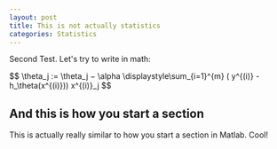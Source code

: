 ```yaml
---
layout: post
title: This is not actually statistics
categories: Statistics
---
```


Second Test. Let's try to write in math:

<div> $$ \theta_j := \theta_j − \alpha \displaystyle\sum_{i=1}^{m} ( y^{(i)} - h_\theta(x^{(i)})) x^{(i)}_j $$ </div>

## And this is how you start a section
This is actually really similar to how you start a section in Matlab. Cool!
